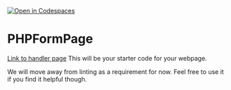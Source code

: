 [![Open in Codespaces](https://classroom.github.com/assets/launch-codespace-f4981d0f882b2a3f0472912d15f9806d57e124e0fc890972558857b51b24a6f9.svg)](https://classroom.github.com/open-in-codespaces?assignment_repo_id=10268061)
# PHPFormPage
[Link to handler page](index.php)
This will be your starter code for your webpage.

We will move away from linting as a requirement for now.  Feel free to use it if you find it helpful though.
